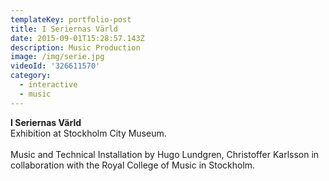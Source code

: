 ```yaml
---
templateKey: portfolio-post
title: I Seriernas Värld
date: 2015-09-01T15:28:57.143Z
description: Music Production
image: /img/serie.jpg
videoId: '326611570'
category:
  - interactive
  - music
---
```

**I Seriernas Värld**\
Exhibition at Stockholm City Museum.\
\
Music and Technical Installation by Hugo Lundgren, Christoffer Karlsson in collaboration with the Royal College of Music in Stockholm.
